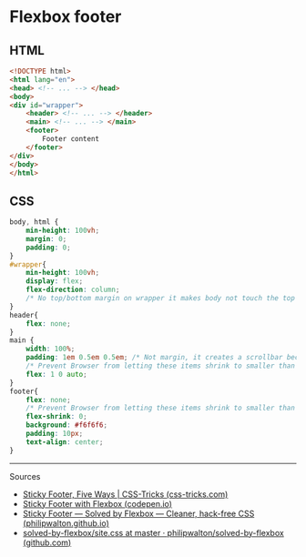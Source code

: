 # Flexbox footer 

## HTML
```html
<!DOCTYPE html>
<html lang="en">
<head> <!-- ... --> </head>
<body>
<div id="wrapper">
    <header> <!-- ... --> </header>
    <main> <!-- ... --> </main>
    <footer>
        Footer content
    </footer>
</div>        
</body>
</html>

```

## CSS

```css
body, html {
    min-height: 100vh;
    margin: 0;
    padding: 0;
}
#wrapper{
    min-height: 100vh;
    display: flex;
    flex-direction: column;
    /* No top/bottom margin on wrapper it makes body not touch the top */
}
header{
    flex: none;
}
main {
    width: 100%;
    padding: 1em 0.5em 0.5em; /* Not margin, it creates a scrollbar because of wrapper 100vh*/
    /* Prevent Browser from letting these items shrink to smaller than their content's default minimum size. */
    flex: 1 0 auto;
}
footer{
    flex: none;
    /* Prevent Browser from letting these items shrink to smaller than their content's default minimum size. */
    flex-shrink: 0;
    background: #f6f6f6;
    padding: 10px;
    text-align: center;
}
```



---
Sources  
 * [Sticky Footer, Five Ways | CSS-Tricks (css-tricks.com)](https://css-tricks.com/couple-takes-sticky-footer/#there-is-flexbox)
 * [Sticky Footer with Flexbox (codepen.io)](https://codepen.io/chriscoyier/pen/RRbKrL)
 * [Sticky Footer — Solved by Flexbox — Cleaner, hack-free CSS (philipwalton.github.io)](https://philipwalton.github.io/solved-by-flexbox/demos/sticky-footer/)
 * [solved-by-flexbox/site.css at master · philipwalton/solved-by-flexbox (github.com)](https://github.com/philipwalton/solved-by-flexbox/blob/master/assets/css/components/site.css)
